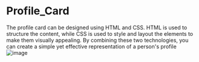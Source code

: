 # Profile_Card
The profile card can be designed using HTML and CSS. HTML is used to structure the content, while CSS is used to style and layout the elements to make them visually appealing. By combining these two technologies, you can create a simple yet effective representation of a person's profile
![image](https://github.com/1sarthak9/Profile_Card/assets/150280708/abcb8d2a-9dfa-46b7-98ab-949bcbd2c291)
